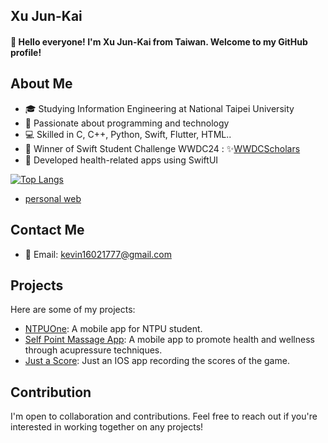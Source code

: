 ## Xu Jun-Kai

#### 👋 Hello everyone! I'm Xu Jun-Kai from Taiwan. Welcome to my GitHub profile!

## About Me

- 🎓 Studying Information Engineering at National Taipei University
- 🌱 Passionate about programming and technology
- 💻 Skilled in C, C++, Python, Swift, Flutter, HTML..
- 🚀 Winner of Swift Student Challenge WWDC24 : ✨[WWDCScholars](https://www.wwdcscholars.com/s/FCA42721-4914-4948-A047-95A0FFA118CF/2024)
- 📱 Developed health-related apps using SwiftUI

[![Top Langs](https://github-readme-stats.vercel.app/api/top-langs/?username=xujk0217&layout=donut)](https://github.com/anuraghazra/github-readme-stats)

- [personal web](https://xujk.vercel.app/)

## Contact Me

- 📧 Email: kevin16021777@gmail.com

## Projects

Here are some of my projects:

- [NTPUOne](https://github.com/xujk0217/NTPUOne): A mobile app for NTPU student.
- [Self Point Massage App](https://github.com/xujk0217/SelfPointMassageApp.Swiftpm): A mobile app to promote health and wellness through acupressure techniques.
- [Just a Score](https://github.com/xujk0217/JustScore): Just an IOS app recording the scores of the game.

## Contribution

I'm open to collaboration and contributions. Feel free to reach out if you're interested in working together on any projects!


